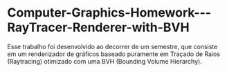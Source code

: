 # Computer-Graphics-Homework---RayTracer-Renderer-with-BVH
Esse trabalho foi desenvolvido ao decorrer de um semestre, que consiste em um renderizador de gráficos baseado puramente em Traçado de Raios (Raytracing) otimizado com uma BVH (Bounding Volume Hierarchy).
